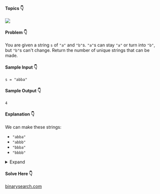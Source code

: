 #### Topics :point_down:
![](https://img.shields.io/badge/-string-wheat)

#### Problem :point_down:
You are given a string `s` of `"a"` and `"b"`s. `"a"`s can stay `"a"` or turn into `"b"`, but `"b"`s can't change.
Return the number of unique strings that can be made.
#### Sample Input :point_down:
```
s = "abba"
```
#### Sample Output :point_down:
```
4
```
#### Explanation :point_down:
We can make these strings:
- `"abba"`
- `"abbb"`
- `"bbba"`
- `"bbbb"`

<details>
<summary>Expand</summary>

#### Python :point_down:
```py
def solve(self, s):
    return 2 ** s.count('a')
```
#### Hint :point_down:
- Consider only `'a'`s while making subsets.
- An array with `n` elements has `2 ^ n` subsets.
#### Time Complexity :point_down:
```
O(n)
```
#### Space Complexity :point_down:
```
O(1)
```
</details>

#### Solve Here :point_down:
[binarysearch.com](https://binarysearch.com/problems/Unique-Ab-Strings)
